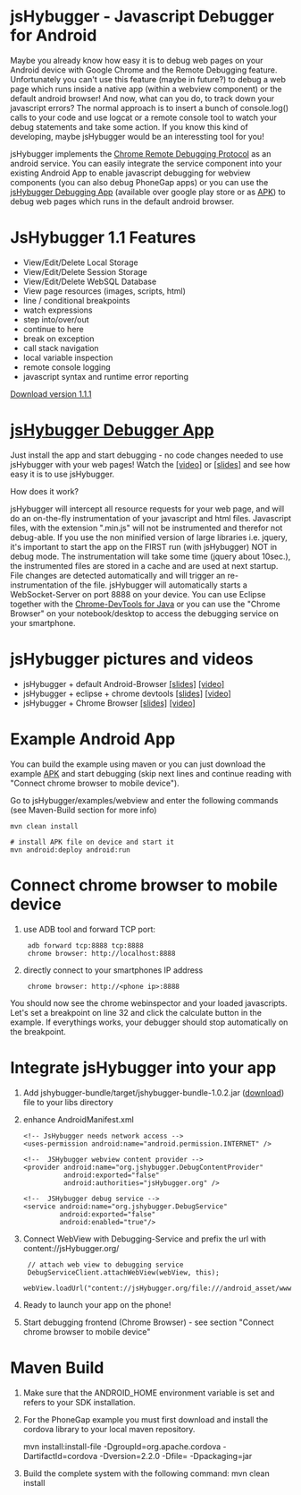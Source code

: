 jsHybugger - Javascript Debugger for Android 
============================================

Maybe you already know how easy it is to debug web pages on your Android device with Google Chrome and the Remote Debugging feature. Unfortunately you can't use this feature (maybe in future?) to debug a web page which runs inside a native app (within a webview component) or the default android browser! And now, what can you do, to track down your javascript errors? The normal approach is to insert a bunch of console.log() calls to your code and use logcat or a remote console tool to watch your debug statements and take some action. If you know this kind of developing, maybe jsHybugger would be an interessting tool for you!

jsHybugger implements the [Chrome Remote Debugging Protocol](https://developers.google.com/chrome-developer-tools/docs/debugger-protocol) as an android service. You can easily integrate the service component into your existing Android App to enable javascript debugging for webview components (you can also debug PhoneGap apps) or you can use the [jsHybugger Debugging App](https://play.google.com/store/apps/details?id=org.jshybugger.proxy) (available over google play store or as [APK](http://jshybugger.org/download/jshybugger-proxy-1.1.1.apk)) to debug web pages which runs in the default android browser.

# JsHybugger 1.1 Features 

* View/Edit/Delete Local Storage 
* View/Edit/Delete Session Storage
* View/Edit/Delete WebSQL Database
* View page resources (images, scripts, html)
* line / conditional breakpoints
* watch expressions
* step into/over/out
* continue to here
* break on exception
* call stack navigation
* local variable inspection
* remote console logging
* javascript syntax and runtime error reporting 
 
[Download version 1.1.1](http://jshybugger.org/download/jshybugger-bundle-1.1.1.jar)


# [jsHybugger Debugger App](https://play.google.com/store/apps/details?id=org.jshybugger.proxy) 

Just install the app and start debugging - no code changes needed to use jsHybugger with your web pages!
Watch the [[video]](http://youtu.be/BOvwcp79ocE) or [[slides]](http://jshybugger.org/slides/default_browser/index.html#s2) and see how easy it is to use jsHybugger.

How does it work?

jsHybugger will intercept all resource requests for your web page, and will do an on-the-fly instrumentation of your 
javascript and html files. Javascript files, with the extension ".min.js" will not be instrumented and therefor not debug-able. If you use the non minified version of large libraries i.e. jquery, it's important to start the app on the FIRST run (with jsHybugger) NOT in debug mode. The instrumentation will take some time (jquery about 10sec.), the instrumented files are stored in a cache and are used at next startup. File changes are detected automatically and will trigger an re-instrumentation of the file. jsHybugger will automatically starts a WebSocket-Server on port 8888 on your device. You can use Eclipse together with the [Chrome-DevTools for Java](http://code.google.com/p/chromedevtools/) or you can use the "Chrome Browser" on your notebook/desktop to access the debugging service on your smartphone.

# jsHybugger pictures and videos 

* jsHybugger + default Android-Browser [[slides]](http://jshybugger.org/slides/default_browser/index.html#s2) [[video]](http://youtu.be/BOvwcp79ocE)  
* jsHybugger + eclipse + chrome devtools [[slides]](http://jshybugger.org/slides/eclipse_phonegap/index.html#s2) [[video]](http://youtu.be/P5NSlN8eVyk)  
* jsHybugger + Chrome Browser [[slides]](http://jshybugger.org/slides/chrome_webview/index.html#s2)  [[video]](http://youtu.be/hst6pJH9lRA)

# Example Android App
You can build the example using maven or you can just download the example [APK](http://jshybugger.org/download/jshybugger-webview-ex.apk) and start debugging (skip next lines and continue reading with "Connect chrome browser to mobile device").

Go to jsHybugger/examples/webview and enter the following commands (see Maven-Build section for more info)

	mvn clean install

	# install APK file on device and start it
	mvn android:deploy android:run

# Connect chrome browser to mobile device

1. use ADB tool and forward TCP port: 
	
		adb forward tcp:8888 tcp:8888
		chrome browser: http://localhost:8888

2. directly connect to your smartphones IP address

		chrome browser: http://<phone ip>:8888
		
You should now see the chrome webinspector and your loaded javascripts. Let's set a breakpoint on line 32 and click the calculate button in the example. If everythings works, your debugger should stop automatically on the breakpoint.


# Integrate jsHybugger into your app

1.  Add jshybugger-bundle/target/jshybugger-bundle-1.0.2.jar ([download](http://jshybugger.org/download/jshybugger-bundle-1.0.2.jar)) file to your libs directory

2.	enhance AndroidManifest.xml

		<!-- JsHybugger needs network access -->
		<uses-permission android:name="android.permission.INTERNET" />

		<!--  JSHybugger webview content provider -->
		<provider android:name="org.jshybugger.DebugContentProvider"
				  android:exported="false"
				  android:authorities="jsHybugger.org" />
		  
		<!--  JSHybugger debug service -->
		<service android:name="org.jshybugger.DebugService"
				 android:exported="false"
				 android:enabled="true"/>

3. Connect WebView with Debugging-Service and prefix the url with content://jsHybugger.org/ 

		// attach web view to debugging service 
		DebugServiceClient.attachWebView(webView, this);
		webView.loadUrl("content://jsHybugger.org/file:///android_asset/www/index.html");
			 
5. Ready to launch your app on the phone! 

6. Start debugging frontend (Chrome Browser) - see section "Connect chrome browser to mobile device"

	
Maven Build
===========

1. Make sure that the ANDROID_HOME environment variable is set and refers to your SDK installation.

2. For the PhoneGap example you must first download and install the cordova library to your local maven repository.

	mvn install:install-file -DgroupId=org.apache.cordova -DartifactId=cordova -Dversion=2.2.0 -Dfile=<path to downloaded cordova-2.2.0.jar file> -Dpackaging=jar

3. Build the complete system with the following command: mvn clean install 
